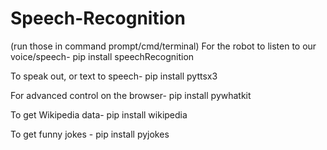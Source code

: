 # Speech-Recognition
(run those in command prompt/cmd/terminal) For the robot to listen to our voice/speech-  pip install speechRecognition

To speak out, or text to speech-  pip install pyttsx3

For advanced control on the browser-  pip install pywhatkit

To get Wikipedia data-  pip install wikipedia

To get funny jokes - pip install pyjokes 
